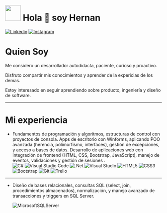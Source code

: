 # <img src="https://media.giphy.com/media/j0RqBdOYVkzJJzJDoo/giphy.gif" width="50"/> Hola 👋 soy Hernan
[![Linkedin](https://img.shields.io/badge/LinkedIn-0077B5?style=for-the-badge&logo=linkedin&logoColor=white)](https://www.linkedin.com/in/david-hernan-nequi/)
[![Instagram](https://img.shields.io/badge/Instagram-%23E4405F.svg?style=for-the-badge&logo=Instagram&logoColor=white)](https://www.instagram.com/her_dotnet/)


# Quien Soy
Me considero un desarrollador autodidacta, paciente, curioso y proactivo.

Disfruto compartir mis conocimientos y aprender de la expericias de los demas. 

Estoy interesado en seguir aprendiendo sobre producto, ingeniería y diseño de software.



---
# Mi experiencia
- Fundamentos de programación y algoritmos, estructuras de control con proyectos de consola. Apps de escritorio con Winforms, aplicando POO avanzada (herencia, polimorfismo, interfaces), gestión de excepciones, y acceso a bases de datos. Desarrollo de aplicaciones web con integración de frontend (HTML, CSS, Bootstrap, JavaScript), manejo de eventos, validaciones y gestión de sesiones .  
![C#](https://img.shields.io/badge/c%23-%23239120.svg?style=for-the-badge&logo=csharp&logoColor=white) ![Visual Studio Code](https://img.shields.io/badge/Visual%20Studio%20Code-0078d7.svg?style=for-the-badge&logo=visual-studio-code&logoColor=white) ![.Net](https://img.shields.io/badge/.NET-5C2D91?style=for-the-badge&logo=.net&logoColor=white) ![Visual Studio](https://img.shields.io/badge/Visual%20Studio-5C2D91.svg?style=for-the-badge&logo=visual-studio&logoColor=white) ![HTML5](https://img.shields.io/badge/html5-%23E34F26.svg?style=for-the-badge&logo=html5&logoColor=white) ![CSS3](https://img.shields.io/badge/css3-%231572B6.svg?style=for-the-badge&logo=css3&logoColor=white) ![Bootstrap](https://img.shields.io/badge/bootstrap-%238511FA.svg?style=for-the-badge&logo=bootstrap&logoColor=white) ![Git](https://img.shields.io/badge/git-%23F05033.svg?style=for-the-badge&logo=git&logoColor=white) ![Trello](https://img.shields.io/badge/Trello-%23026AA7.svg?style=for-the-badge&logo=Trello&logoColor=white)
------------------------------------------

- Diseño de bases relacionales, consultas SQL (select, join, procedimientos almacenados), normalización, y manejo avanzado de transacciones y triggers en SQL Server.

  ![MicrosoftSQLServer](https://img.shields.io/badge/Microsoft%20SQL%20Server-CC2927?style=for-the-badge&logo=microsoft%20sql%20server&logoColor=white)

<!-- ![Top Langs](https://github-readme-stats.vercel.app/api/top-langs/?username=hernannequi&layout=compact) -->
